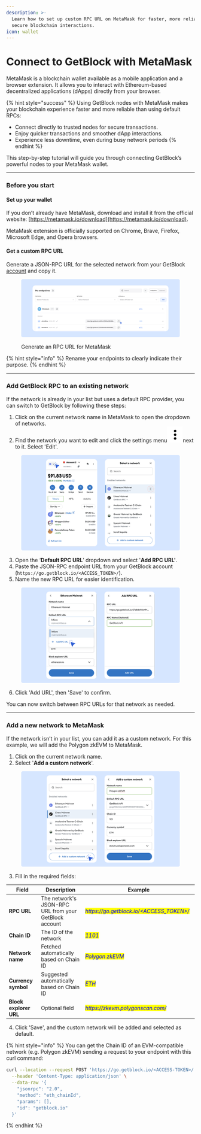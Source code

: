```yaml
---
description: >-
  Learn how to set up custom RPC URL on MetaMask for faster, more reliable, and
  secure blockchain interactions.
icon: wallet
---
```


# Connect to GetBlock with MetaMask

MetaMask is a blockchain wallet available as a mobile application and a browser extension. It allows you to interact with Ethereum-based decentralized applications (dApps) directly from your browser.

{% hint style="success" %}
Using GetBlock nodes with MetaMask makes your blockchain experience faster and more reliable than using default RPCs:

* Connect directly to trusted nodes for secure transactions.
* Enjoy quicker transactions and smoother dApp interactions.
* Experience less downtime, even during busy network periods
{% endhint %}

This step-by-step tutorial will guide you through connecting GetBlock’s powerful nodes to your MetaMask wallet.

***

### Before you start

#### Set up your wallet

If you don’t already have MetaMask, download and install it from the official website: [https://metamask.io/download](https://metamask.io/download).

MetaMask extension is officially supported on Chrome, Brave, Firefox, Microsoft Edge, and Opera browsers.

#### Get a custom RPC URL

Generate a JSON-RPC URL for the selected network from your GetBlock [account](https://getblock.io/) and copy it.

<figure><img src="../.gitbook/assets/Docs_MM_Generate_RPC URL.svg" alt="How to get a custom RPC URL for MetaMask"><figcaption><p>Generate an RPC URL for MetaMask</p></figcaption></figure>

{% hint style="info" %}
Rename your endpoints to clearly indicate their purpose.
{% endhint %}

***

### Add GetBlock RPC to an existing network

If the network is already in your list but uses a default RPC provider, you can switch to GetBlock by following these steps:

1. Click on the current network name in MetaMask to open the dropdown of networks.
2. Find the network you want to edit and click the settings menu<img src="../.gitbook/assets/dots-vertical (1).svg" alt="" data-size="original">next to it. Select 'Edit'.

<figure><img src="../.gitbook/assets/Docs_MM_Add_1.svg" alt="How to set up the custom RPC URL on MetaMask"><figcaption></figcaption></figure>

3. Open the ‘**Default RPC URL**’ dropdown and select '**Add RPC URL'**.
4. Paste the JSON-RPC endpoint URL from your GetBlock account (`https://go.getblock.io/<ACCESS_TOKEN>/`).
5. Name the new RPC URL for easier identification.

<figure><img src="../.gitbook/assets/Docs_MM_Add_2.svg" alt="How to change the RPC URL on MetaMask"><figcaption></figcaption></figure>

6. Click 'Add URL', then 'Save' to confirm.

You can now switch between RPC URLs for that network as needed.

***

### Add a new network to MetaMask

If the network isn’t in your list, you can add it as a custom network. For this example, we will add the Polygon zkEVM to MetaMask.

1. Click on the current network name.
2. Select '**Add a custom network**'.

<figure><img src="../.gitbook/assets/Docs_MM_Add_New.svg" alt="Adding a new network to MetaMask using custom RPC URL"><figcaption></figcaption></figure>

3. Fill in the required fields:

<table><thead><tr><th width="147">Field</th><th width="256">Description</th><th width="353">Example</th></tr></thead><tbody><tr><td><strong>RPC URL</strong></td><td>The network's JSON-RPC URL from your GetBlock account</td><td><em><mark style="color:blue;">https://go.getblock.io/&#x3C;ACCESS_TOKEN>/</mark></em></td></tr><tr><td><strong>Chain ID</strong></td><td>The ID of the network</td><td><em><mark style="color:blue;">1101</mark></em></td></tr><tr><td><strong>Network name</strong></td><td>Fetched automatically based on Chain ID</td><td><em><mark style="color:blue;">Polygon zkEVM</mark></em></td></tr><tr><td><strong>Currency symbol</strong></td><td>Suggested automatically based on Chain ID</td><td><em><mark style="color:blue;">ETH</mark></em></td></tr><tr><td><strong>Block explorer URL</strong></td><td>Optional field</td><td><em><mark style="color:blue;">https://zkevm.polygonscan.com/</mark></em></td></tr></tbody></table>

4. Click 'Save', and the custom network will be added and selected as default.

{% hint style="info" %}
You can get the Chain ID of an EVM-compatible network (e.g. Polygon zkEVM) sending a request to your endpoint with this curl command:

```bash
curl --location --request POST 'https://go.getblock.io/<ACCESS-TOKEN>/' \
  --header 'Content-Type: application/json' \
  --data-raw '{
    "jsonrpc": "2.0",
    "method": "eth_chainId",
    "params": [],
    "id": "getblock.io"
  }'
```
{% endhint %}
